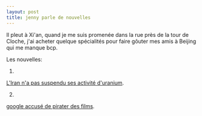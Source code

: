 ```yaml
---
layout: post
title: jenny parle de nouvelles
---
```


Il pleut à Xi'an, quand je me suis promenée dans la rue près de la tour de Cloche, j'ai acheter quelque spécialités pour faire gôuter mes amis à Beijing qui me manque bcp.

Les nouvelles:

1.

[L'Iran n'a pas suspendu ses activité d'uranium](http://www.french.xinhuanet.com/french/2007-02/23/content_392152.htm).

2.

[google accusé de pirater des films](http://www.lemonde.fr/web/article/0,1-0@2-651865,36-875105@51-837044,0.html). 

